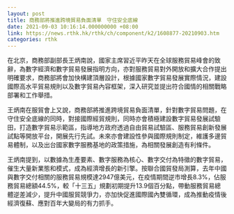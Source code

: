 ```yaml
---
layout: post
title: 商務部將推進跨境貿易負面清單　守住安全底線
date: 2021-09-03 10:16:14.000000000 +08:00
link: https://news.rthk.hk/rthk/ch/component/k2/1608877-20210903.htm
categories: rthk
---
```


在北京，商務部副部長王炳南說，國家主席習近平昨天在全球服務貿易峰會的致辭，為數字經濟和數字貿易發展指明方向，亦對服務貿易對外開放和擴大合作提出明確要求，商務部將會加快構建頂層設計，根據國家數字貿易發展實際情況，建設國際高水平貿易規則以及數字貿易內容框架，深入研究並提出符合國情的相關戰略部署和工作舉措。

王炳南在服貿會上又說，商務部將推進跨境貿易負面清單，針對數字貿易問題，在守住安全底線的同時，對接國際經貿規則，同時亦會積極建設數字貿易發展試驗田，打造數字貿易示範區，指導地方政府透過自由貿易試驗區、服務貿易創新發展試點等開放平台，開展先行先試。未來亦會建設性參與國際規則制定，維護多邊貿易體制，以及出台國家數字服務基地的政策措施，為相關發展創造有利條件。

王炳南提到，以數據為生產要素、數字服務為核心、數字交付為特徵的數字貿易，催生大量新業態和模式，成為經濟增長的新引擎。按聯合國貿發局測算，去年中國與數字交付相關的服務貿易規模達2947億美元，在疫情期間逆市增長8.3%，佔服務貿易總額44.5%，較「十三五」規劃初期提升13.9個百分點，帶動服務貿易總體逆差減少，提升中國服貿競爭力，亦加快促進國際國內雙循環，成為推動疫情後經濟復蘇、應對百年大變局的有力抓手。
